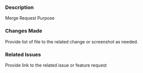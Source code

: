 ### Description
Merge Request Purpose

### Changes Made
Provide list of file to the related change or screenshot as needed.

### Related Issues
Provide link to the related issue or feature request
